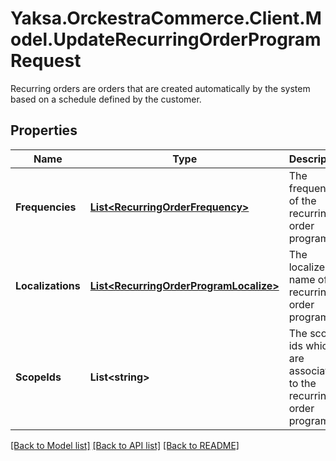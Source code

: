 # Yaksa.OrckestraCommerce.Client.Model.UpdateRecurringOrderProgramRequest
Recurring orders are orders that are created automatically by the system based on a schedule defined by the customer.

## Properties

Name | Type | Description | Notes
------------ | ------------- | ------------- | -------------
**Frequencies** | [**List&lt;RecurringOrderFrequency&gt;**](RecurringOrderFrequency.md) | The frequencies of the recurring order program | [optional] 
**Localizations** | [**List&lt;RecurringOrderProgramLocalize&gt;**](RecurringOrderProgramLocalize.md) | The localized name of the recurring order program | [optional] 
**ScopeIds** | **List&lt;string&gt;** | The scope ids which are associated to the recurring order program | [optional] 

[[Back to Model list]](../README.md#documentation-for-models) [[Back to API list]](../README.md#documentation-for-api-endpoints) [[Back to README]](../README.md)

